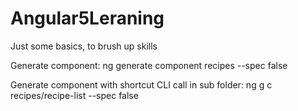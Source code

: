 # Angular5Leraning
Just some basics, to brush up skills

Generate component:
ng generate component recipes --spec false

Generate component with shortcut CLI call in sub folder:
ng g c recipes/recipe-list --spec false

